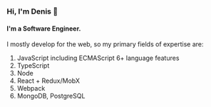 ### Hi, I'm Denis 👋
#### I'm a Software Engineer.
I mostly develop for the web, so my primary fields of expertise are:
1. JavaScript including ECMAScript 6+ language features
2. TypeScript
3. Node
4. React + Redux/MobX
5. Webpack
6. MongoDB, PostgreSQL
